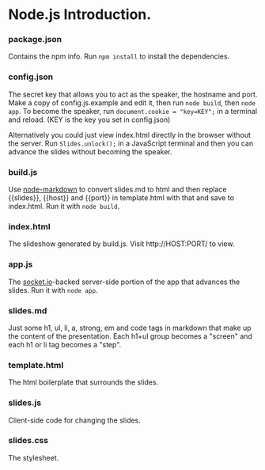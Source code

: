 Node.js Introduction.
===


### package.json

Contains the npm info. Run `npm install` to install the dependencies.

### config.json

The secret key that allows you to act as the speaker, the hostname and port. Make a copy of config.js.example and edit it, then run `node build`, then `node app`. To become the speaker, run `document.cookie = "key=KEY";` in a terminal and reload. (KEY is the key you set in config.json)

Alternatively you could just view index.html directly in the browser without the server. Run `Slides.unlock();` in a JavaScript terminal and then you can advance the slides without becoming the speaker.


### build.js

Use [node-markdown](https://github.com/andris9/node-markdown) to convert slides.md to html and then replace {{slides}}, {{host}} and {{port}} in template.html with that and save to index.html. Run it with `node build`.

### index.html

The slideshow generated by build.js. Visit http://HOST:PORT/ to view.

### app.js

The [socket.io](http://socket.io/)-backed server-side portion of the app that advances the slides. Run it with `node app`.

### slides.md

Just some h1, ul, li, a, strong, em and code tags in markdown that make up the content of the presentation. Each h1+ul group becomes a "screen" and each h1 or li tag becomes a "step".

### template.html

The html boilerplate that surrounds the slides.

### slides.js

Client-side code for changing the slides.

### slides.css

The stylesheet.

